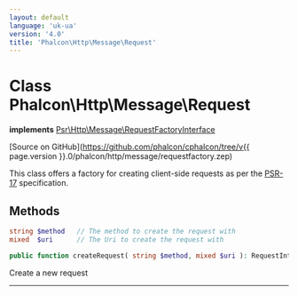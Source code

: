 ```yaml
---
layout: default
language: 'uk-ua'
version: '4.0'
title: 'Phalcon\Http\Message\Request'
---
```


# Class **Phalcon\Http\Message\Request**

**implements** [Psr\Http\Message\RequestFactoryInterface](https://www.php-fig.org/psr/psr-17)

[Source on GitHub](https://github.com/phalcon/cphalcon/tree/v{{ page.version }}.0/phalcon/http/message/requestfactory.zep)

This class offers a factory for creating client-side requests as per the [PSR-17](https://www.php-fig.org/psr/psr-17) specification.

## Methods

```php
string $method   // The method to create the request with
mixed  $uri      // The Uri to create the request with

public function createRequest( string $method, mixed $uri ): RequestInterface
```

Create a new request

* * *